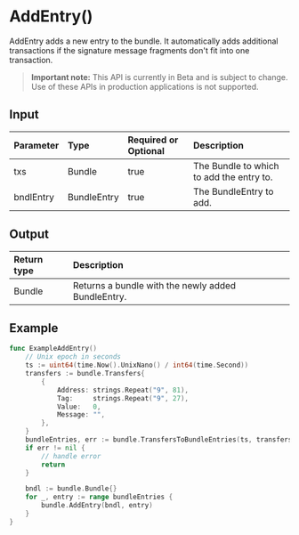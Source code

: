 # AddEntry()
AddEntry adds a new entry to the bundle. It automatically adds additional transactions if the signature message fragments don't fit into one transaction.
> **Important note:** This API is currently in Beta and is subject to change. Use of these APIs in production applications is not supported.

## Input

| Parameter       | Type | Required or Optional | Description |
|:---------------|:--------|:--------| :--------|
| txs | Bundle | true | The Bundle to which to add the entry to.  |
| bndlEntry | BundleEntry | true | The BundleEntry to add.  |


## Output

| Return type     | Description |
|:---------------|:--------|
| Bundle | Returns a bundle with the newly added BundleEntry. |



## Example

```go
func ExampleAddEntry() 
	// Unix epoch in seconds
	ts := uint64(time.Now().UnixNano() / int64(time.Second))
	transfers := bundle.Transfers{
		{
			Address: strings.Repeat("9", 81),
			Tag:     strings.Repeat("9", 27),
			Value:   0,
			Message: "",
		},
	}
	bundleEntries, err := bundle.TransfersToBundleEntries(ts, transfers...)
	if err != nil {
		// handle error
		return
	}

	bndl := bundle.Bundle{}
	for _, entry := range bundleEntries {
		bundle.AddEntry(bndl, entry)
	}
}

```
